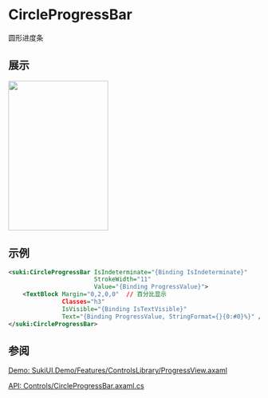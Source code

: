 # CircleProgressBar

圆形进度条

## 展示

<img src="/controls/progress/circleprogressbar.gif" height="300px" width="200px"/>

## 示例

```xml
<suki:CircleProgressBar IsIndeterminate="{Binding IsIndeterminate}"
                        StrokeWidth="11"
                        Value="{Binding ProgressValue}">
    <TextBlock Margin="0,2,0,0"  // 百分比显示
               Classes="h3"
               IsVisible="{Binding IsTextVisible}"
               Text="{Binding ProgressValue, StringFormat={}{0:#0}%}" />
</suki:CircleProgressBar>
```

## 参阅

[Demo: SukiUI.Demo/Features/ControlsLibrary/ProgressView.axaml](https://github.com/kikipoulet/SukiUI/blob/main/SukiUI.Demo/Features/ControlsLibrary/ProgressView.axaml)

[API: Controls/CircleProgressBar.axaml.cs](https://github.com/kikipoulet/SukiUI/blob/main/SukiUI/Controls/CircleProgressBar.axaml.cs)